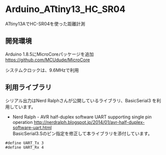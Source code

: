# Arduino_ATtiny13_HC_SR04
ATtiny13AでHC-SR04を使った距離計測

## 開発環境
Arduino 1.8.5にMicroCoreパッケージを追加  
https://github.com/MCUdude/MicroCore  

システムクロックは、9.6MHzで利用  

## 利用ライブラリ
シリアル出力はNerd Ralphさんが公開しているライブラリ、BasicSerial3 を利用しています。  

-  Nerd Ralph - AVR half-duplex software UART supporting single pin operation
  http://nerdralph.blogspot.jp/2014/01/avr-half-duplex-software-uart.html   
  BasicSerial3.Sのピン指定を修正して本ライブラリを添付しています。    
```
#define UART_Tx 3
#define UART_Rx 4
```

